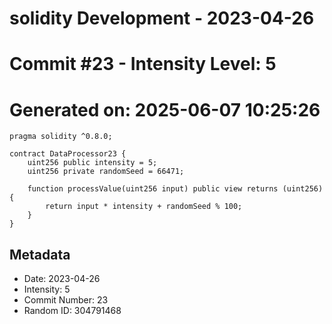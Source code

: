 ﻿# solidity Development - 2023-04-26
# Commit #23 - Intensity Level: 5
# Generated on: 2025-06-07 10:25:26
```solidity
pragma solidity ^0.8.0;

contract DataProcessor23 {
    uint256 public intensity = 5;
    uint256 private randomSeed = 66471;

    function processValue(uint256 input) public view returns (uint256) {
        return input * intensity + randomSeed % 100;
    }
}
```
## Metadata
- Date: 2023-04-26
- Intensity: 5
- Commit Number: 23
- Random ID: 304791468
